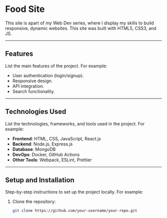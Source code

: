 # Food Site

This site is apart of my Web Dev series, where I display my skills to build responsive, dynamic websites. This site was built with HTML5, CSS3, and JS.

---

## Features
List the main features of the project. For example:
- User authentication (login/signup).
- Responsive design.
- API integration.
- Search functionality.

---

## Technologies Used
List the technologies, frameworks, and tools used in the project. For example:
- **Frontend**: HTML, CSS, JavaScript, React.js
- **Backend**: Node.js, Express.js
- **Database**: MongoDB
- **DevOps**: Docker, GitHub Actions
- **Other Tools**: Webpack, ESLint, Prettier

---

## Setup and Installation
Step-by-step instructions to set up the project locally. For example:

1. Clone the repository:
   ```bash
   git clone https://github.com/your-username/your-repo.git
